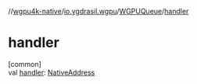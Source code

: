 //[wgpu4k-native](../../../index.md)/[io.ygdrasil.wgpu](../index.md)/[WGPUQueue](index.md)/[handler](handler.md)

# handler

[common]\
val [handler](handler.md): [NativeAddress](../../ffi/-native-address/index.md)
